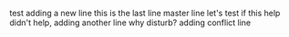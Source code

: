 test
adding a new line
this is the last line
master line
let's test if this help
didn't help, adding another line
why disturb?
adding conflict line

